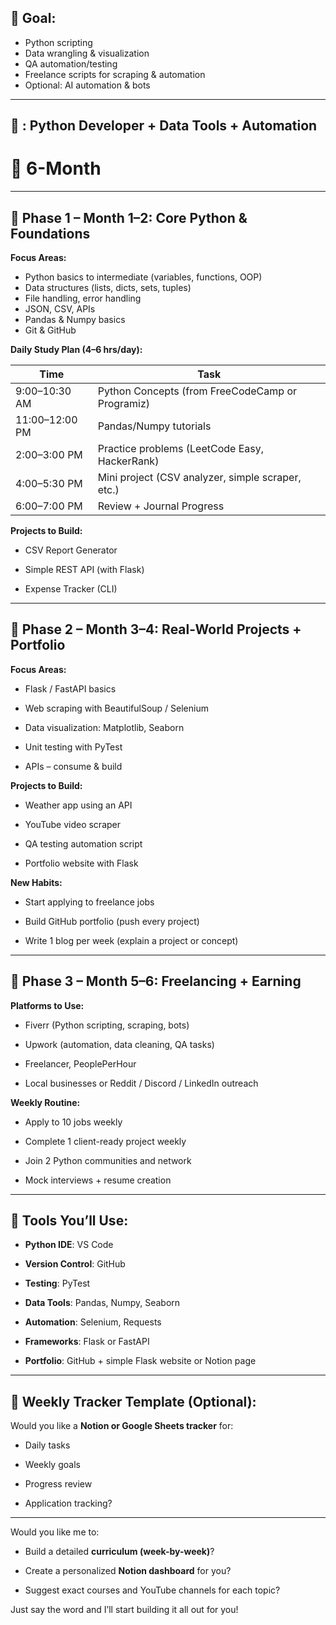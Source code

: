 
## 🎯 Goal:
- Python scripting
- Data wrangling & visualization  
- QA automation/testing 
- Freelance scripts for scraping & automation  
- Optional: AI automation & bots  
---
## 🚀 : **Python Developer + Data Tools + Automation**
# 🎯 6-Month 
---
## 📘 Phase 1 – Month 1–2: **Core Python & Foundations**
**Focus Areas:**
- Python basics to intermediate (variables, functions, OOP)
- Data structures (lists, dicts, sets, tuples)
- File handling, error handling
- JSON, CSV, APIs 
- Pandas & Numpy basics
- Git & GitHub 

**Daily Study Plan (4–6 hrs/day):**

|Time|Task|
|---|---|
|9:00–10:30 AM|Python Concepts (from FreeCodeCamp or Programiz)|
|11:00–12:00 PM|Pandas/Numpy tutorials|
|2:00–3:00 PM|Practice problems (LeetCode Easy, HackerRank)|
|4:00–5:30 PM|Mini project (CSV analyzer, simple scraper, etc.)|
|6:00–7:00 PM|Review + Journal Progress|

**Projects to Build:**

- CSV Report Generator
    
- Simple REST API (with Flask)
    
- Expense Tracker (CLI)
    

---

## 🧪 Phase 2 – Month 3–4: **Real-World Projects + Portfolio**

**Focus Areas:**

- Flask / FastAPI basics
    
- Web scraping with BeautifulSoup / Selenium
    
- Data visualization: Matplotlib, Seaborn
    
- Unit testing with PyTest
    
- APIs – consume & build
    

**Projects to Build:**

- Weather app using an API
    
- YouTube video scraper
    
- QA testing automation script
    
- Portfolio website with Flask
    

**New Habits:**

- Start applying to freelance jobs
    
- Build GitHub portfolio (push every project)
    
- Write 1 blog per week (explain a project or concept)
    

---

## 💼 Phase 3 – Month 5–6: **Freelancing + Earning**

**Platforms to Use:**

- Fiverr (Python scripting, scraping, bots)
    
- Upwork (automation, data cleaning, QA tasks)
    
- Freelancer, PeoplePerHour
    
- Local businesses or Reddit / Discord / LinkedIn outreach
    

**Weekly Routine:**

- Apply to 10 jobs weekly
    
- Complete 1 client-ready project weekly
    
- Join 2 Python communities and network
    
- Mock interviews + resume creation
    

---

## 🧰 Tools You’ll Use:

- **Python IDE**: VS Code
    
- **Version Control**: GitHub
    
- **Testing**: PyTest
    
- **Data Tools**: Pandas, Numpy, Seaborn
    
- **Automation**: Selenium, Requests
    
- **Frameworks**: Flask or FastAPI
    
- **Portfolio**: GitHub + simple Flask website or Notion page
    

---

## 📝 Weekly Tracker Template (Optional):

Would you like a **Notion or Google Sheets tracker** for:

- Daily tasks
    
- Weekly goals
    
- Progress review
    
- Application tracking?
    

---

Would you like me to:

- Build a detailed **curriculum (week-by-week)**?
    
- Create a personalized **Notion dashboard** for you?
    
- Suggest exact courses and YouTube channels for each topic?
    

Just say the word and I’ll start building it all out for you!

